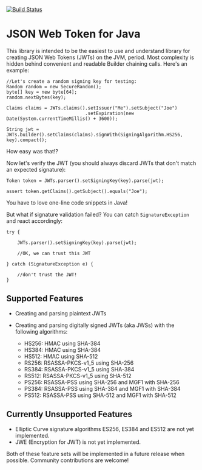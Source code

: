 [![Build Status](https://travis-ci.org/jwtk/jjwt.svg?branch=master)](https://travis-ci.org/jwtk/jjwt)

# JSON Web Token for Java

This library is intended to be the easiest to use and understand library for creating JSON Web Tokens (JWTs) on the JVM, period.  Most complexity is hidden behind convenient and readable Builder chaining calls.  Here's an example:

    //Let's create a random signing key for testing:
    Random random = new SecureRandom();
    byte[] key = new byte[64];
    random.nextBytes(key);

    Claims claims = JWTs.claims().setIssuer("Me").setSubject("Joe")
                                 .setExpiration(new Date(System.currentTimeMillis() + 3600));

    String jwt = JWTs.builder().setClaims(claims).signWith(SigningAlgorithm.HS256, key).compact();

How easy was that!?

Now let's verify the JWT (you should always discard JWTs that don't match an expected signature):

    Token token = JWTs.parser().setSigningKey(key).parse(jwt);

    assert token.getClaims().getSubject().equals("Joe");

You have to love one-line code snippets in Java!

But what if signature validation failed?  You can catch `SignatureException` and react accordingly:

    try {

        JWTs.parser().setSigningKey(key).parse(jwt);

        //OK, we can trust this JWT

    } catch (SignatureException e) {

        //don't trust the JWT!
    }

## Supported Features

* Creating and parsing plaintext JWTs

* Creating and parsing digitally signed JWTs (aka JWSs) with the following algorithms:
    * HS256: HMAC using SHA-384
    * HS384: HMAC using SHA-384
    * HS512: HMAC using SHA-512
    * RS256: RSASSA-PKCS-v1_5 using SHA-256
    * RS384: RSASSA-PKCS-v1_5 using SHA-384
    * RS512: RSASSA-PKCS-v1_5 using SHA-512
    * PS256: RSASSA-PSS using SHA-256 and MGF1 with SHA-256
    * PS384: RSASSA-PSS using SHA-384 and MGF1 with SHA-384
    * PS512: RSASSA-PSS using SHA-512 and MGF1 with SHA-512

## Currently Unsupported Features

* Elliptic Curve signature algorithms ES256, ES384 and ES512 are not yet implemented.
* JWE (Encryption for JWT) is not yet implemented.

Both of these feature sets will be implemented in a future release when possible.  Community contributions are welcome!
